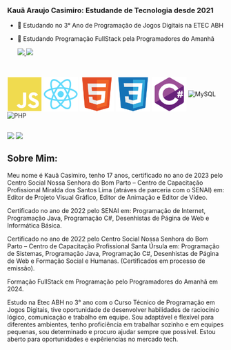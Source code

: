 ### Kauã Araujo Casimiro: Estudande de Tecnologia desde 2021


- 🌱 Estudando no 3° Ano de Programação de Jogos Digitais na ETEC ABH
- 🌱 Estudando Programação FullStack pela Programadores do Amanhã

  <a href="https://github.com/anuraghazra/github-readme-stats">
    <img algin="center" src="https://github-readme-stats.vercel.app/api?username=KauaCasimiro&show_icons=true&theme=radical">
  </a>
  
  <a href="https://github.com/KauaCasimiro/github-readme-stats">
     <img algin="center" src="https://github-readme-stats.vercel.app/api/top-langs/?username=KauaCasimiro">
  </a>

  
##
 <div style="display: inline_block"><br>
  <img align="center" alt="Js" height="80" width="80" src="https://raw.githubusercontent.com/devicons/devicon/master/icons/javascript/javascript-plain.svg">
  <img align="center" alt="React" height="80" width="80" src="https://raw.githubusercontent.com/devicons/devicon/master/icons/react/react-original.svg">
  <img align="center" alt="HTML" height="80" width="80" src="https://raw.githubusercontent.com/devicons/devicon/master/icons/html5/html5-original.svg">
  <img align="center" alt="CSS" height="80" width="80" src="https://raw.githubusercontent.com/devicons/devicon/master/icons/css3/css3-original.svg">
  <img align="center" alt="Csharp" height="80" width="80" src="https://raw.githubusercontent.com/devicons/devicon/master/icons/csharp/csharp-original.svg">
  <img align="center" alt="MySQL" height="80" width="80" src="https://cdn.jsdelivr.net/gh/devicons/devicon@latest/icons/mysql/mysql-original-wordmark.svg" />
  <img  align="center" alt="PHP" height="80" width="80" src="https://cdn.jsdelivr.net/gh/devicons/devicon@latest/icons/php/php-original.svg" />         
</div>

##

<div> 
  <a href = "mailto:kaua.casimiro16@gmail.com"><img src="https://img.shields.io/badge/Gmail-D14836?style=for-the-badge&logo=gmail&logoColor=white" target="_blank"></a>
  <a href="https://www.linkedin.com/in/kau%C3%A3-araujo-casimiro-453b47260/" target="_blank"><img src="https://img.shields.io/badge/-LinkedIn-%230077B5?style=for-the-badge&logo=linkedin&logoColor=white" target="_blank"></a> 
  
</div>

##

## Sobre Mim:
Meu nome é Kauã Casimiro, tenho 17 anos, certificado no ano de 2023 pelo Centro Social Nossa Senhora do Bom Parto – Centro de Capacitação Profissional Miralda dos Santos Lima (atráves de parceria com o SENAI) em: Editor de Projeto Visual Gráfico, Editor de Animação e Editor de Vídeo.

Certificado no ano de 2022 pelo SENAI em: Programação de Internet, Programação Java, Programação C#, Desenhistas de Página de Web e Informática Básica.

Certificado no ano de 2022 pelo Centro Social Nossa Senhora do Bom Parto – Centro de Capacitação Profissional Santa Úrsula em: Programação de Sistemas, Programação Java, Programação C#, Desenhistas de Página de Web e Formação Social e Humanas. (Certificados em processo de emissão).

Formação FullStack em Programação pelo Programadores do Amanhã em 2024. 

Estudo na Etec ABH no 3° ano com o Curso Técnico de Programação em Jogos Digitais, tive oportunidade de desenvolver habilidades de raciocínio lógico, comunicação e trabalho em equipe. Sou adaptável e flexível para diferentes ambientes, tenho proficiência em trabalhar sozinho e em equipes pequenas, sou determinado e procuro ajudar sempre que possível. Estou aberto para oportunidades e expêriencias no mercado tech.
